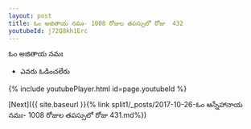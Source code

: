 ```yaml
---
layout: post
title: ఓం అజితాయ నమః- 1008 రోజుల తపస్సులో రోజు  432
youtubeId: j72Q8kh1Erc
---
```

 
 
 ఓం అజితాయ నమః  
 
 -  ఎవరు ఓడించలేరు 
 
  
 
  
 
 
 
 
 
 


{% include youtubePlayer.html id=page.youtubeId %}
 
[Next]({{ site.baseurl }}{% link  split1/_posts/2017-10-26-ఓం ఆస్నేహానాయ నమః- 1008 రోజుల తపస్సులో రోజు  431.md%})
 
